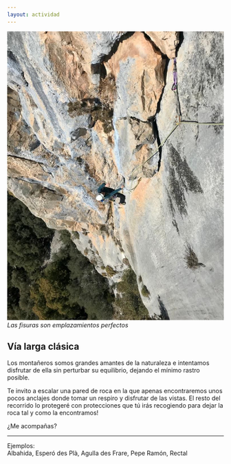 ```yaml
---
layout: actividad
---
```


![Las fisuras son emplazamientos perfectos](./assets/img/vía-larga-clásica.jpg)
*Las fisuras son emplazamientos perfectos*

## Vía larga clásica
Los montañeros somos grandes amantes de la naturaleza e intentamos disfrutar de ella sin perturbar su equilibrio, dejando el mínimo rastro posible.

Te invito a escalar una pared de roca en la que apenas encontraremos unos pocos anclajes donde tomar un respiro y disfrutar de las vistas. El resto del recorrido lo protegeré con protecciones que tú irás recogiendo para dejar la roca tal y como la encontramos!

¿Me acompañas?

* * *
Ejemplos:<br>
Albahida, Esperó des Plà, Agulla des Frare, Pepe Ramón, Rectal
